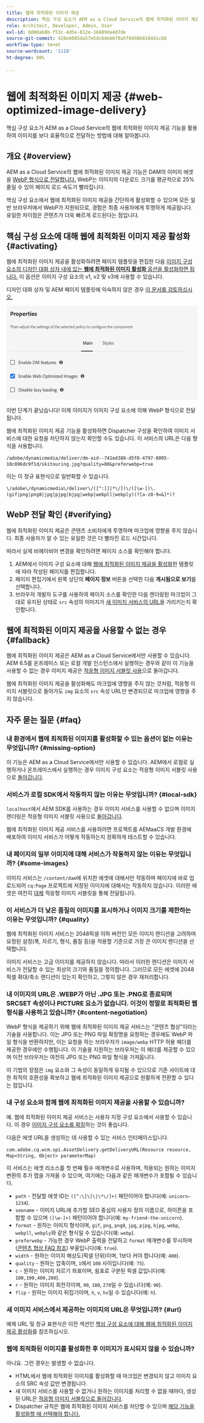 ```yaml
---
title: 웹에 최적화된 이미지 제공
description: 핵심 구성 요소가 AEM as a Cloud Service의 웹에 최적화된 이미지 제공 기능을 활용하여 이미지를 보다 효율적으로 전달하는 방법에 대해 알아봅니다.
role: Architect, Developer, Admin, User
exl-id: 6080ab8b-f53c-4d5e-812e-16889da4d7de
source-git-commit: 420e6085da57e5dc6deb670a5f0498b018441cb8
workflow-type: tm+mt
source-wordcount: '1118'
ht-degree: 98%

---
```


# 웹에 최적화된 이미지 제공 {#web-optimized-image-delivery}

핵심 구성 요소가 AEM as a Cloud Service의 웹에 최적화된 이미지 제공 기능을 활용하여 이미지를 보다 효율적으로 전달하는 방법에 대해 알아봅니다.

## 개요 {#overview}

AEM as a Cloud Service의 웹에 최적화된 이미지 제공 기능은 DAM의 이미지 에셋을 [WebP 형식으로 전달합니다.](https://developers.google.com/speed/webp) WebP는 이미지의 다운로드 크기를 평균적으로 25% 줄일 수 있어 페이지 로드 속도가 빨라집니다.

핵심 구성 요소에서 웹에 최적화된 이미지 제공을 간단하게 활성화할 수 있으며 모든 일반 브라우저에서 WebP가 지원되므로, 경험은 최종 사용자에게 투명하게 제공됩니다. 유일한 차이점은 콘텐츠가 더욱 빠르게 로드된다는 점입니다.

## 핵심 구성 요소에 대해 웹에 최적화된 이미지 제공 활성화 {#activating}

웹에 최적화된 이미지 제공을 활성화하려면 페이지 템플릿을 편집한 다음 [이미지 구성 요소의 디자인 대화 상자 내에 있는 **웹에 최적화된 이미지 활성화** 옵션을 활성화하면 됩니다.](/help/components/image.md#design-dialog) 이 옵션은 이미지 구성 요소의 v1, v2 및 v3에 사용할 수 있습니다.

디자인 대화 상자 및 AEM 페이지 템플릿에 익숙하지 않은 경우 [이 문서를 검토하십시오.](/help/get-started/authoring.md#pre-configuring-core-components)

![디자인 대화 상자에서 웹에 최적화된 이미지 제공 활성화](/help/assets/web-optimized-image-delivery.png)

이번 단계가 끝났습니다! 이제 이미지가 이미지 구성 요소에 의해 WebP 형식으로 전달됩니다.

웹에 최적화된 이미지 제공 기능을 활성화하면 Dispatcher 구성을 확인하여 이미지 서비스에 대한 요청을 차단하지 않는지 확인할 수도 있습니다. 이 서비스의 URL은 다음 형식을 사용합니다.

```text
/adobe/dynamicmedia/deliver/dm-aid--741ed388-d5f8-4797-8095-10c896dc9f1d/skitouring.jpg?quality=80&preferwebp=true
```

이는 이 정규 표현식으로 일반화할 수 있습니다.

```text
\/adobe\/dynamicmedia\/deliver\/([^:[]|*\/])\/([\w-])\.(gif|png|png8|jpg|pjpg|bjpg|webp|webpll|webply)(?[a-z0-9=&]*)?
```

## WebP 전달 확인 {#verifying}

웹에 최적화된 이미지 제공은 콘텐츠 소비자에게 투명하며 마크업에 영향을 주지 않습니다. 최종 사용자가 알 수 있는 유일한 것은 더 빨라진 로드 시간입니다.

따라서 실제 비헤이비어 변경을 확인하려면 페이지 소스를 확인해야 합니다.

1. AEM에서 이미지 구성 요소에 대해 [웹에 최적화된 이미지 제공을 활성화](#activating)한 템플릿에 따라 작성된 페이지를 편집합니다.
1. 페이지 편집기에서 왼쪽 상단의 **페이지 정보** 버튼을 선택한 다음 **게시됨으로 보기**&#x200B;를 선택합니다.
1. 브라우저 개발자 도구를 사용하여 페이지 소스를 확인한 다음 렌더링된 마크업이 그대로 유지된 상태로 `src` 속성의 이미지가 [새 이미지 서비스의 URL](#activating)을 가리키는지 확인합니다.

## 웹에 최적화된 이미지 제공을 사용할 수 없는 경우 {#fallback}

웹에 최적화된 이미지 제공은 AEM as a Cloud Service에서만 사용할 수 있습니다. AEM 6.5를 온프레미스 또는 로컬 개발 인스턴스에서 실행하는 경우와 같이 이 기능을 사용할 수 없는 경우 이미지 제공은 [적응형 이미지 서블릿 사용](/help/developing/adaptive-image-servlet.md)으로 돌아갑니다.

웹에 최적화된 이미지 제공을 활성화해도 마크업에 영향을 주지 않는 것처럼, 적응형 이미지 서블릿으로 돌아가도 `img` 요소의 `src` 속성 URL만 변경되므로 마크업에 영향을 주지 않습니다.

## 자주 묻는 질문 {#faq}

### 내 환경에서 웹에 최적화된 이미지를 활성화할 수 있는 옵션이 없는 이유는 무엇입니까? {#missing-option}

이 기능은 AEM as a Cloud Service에서만 사용할 수 있습니다. AEM에서 로컬로 실행하거나 온프레미스에서 실행하는 경우 이미지 구성 요소는 적응형 이미지 서블릿 사용으로 [돌아갑니다](#fallback).

### 서비스가 로컬 SDK에서 작동하지 않는 이유는 무엇입니까? {#local-sdk}

`localhost`에서 AEM SDK를 사용하는 경우 이미지 서비스를 사용할 수 없으며 이미지 렌더링은 적응형 이미지 서블릿 사용으로 [돌아갑니다](#fallback).

웹에 최적화된 이미지 제공 서비스를 사용하려면 프로젝트를 AEMaaCS 개발 환경에 배포하여 이미지 서비스가 어떻게 작동하는지 정확하게 테스트할 수 있습니다.

### 내 페이지의 일부 이미지에 대해 서비스가 작동하지 않는 이유는 무엇입니까? {#some-images}

이미지 서비스는 `/content/dam`에 위치한 에셋에 대해서만 작동하며 페이지에 바로 업로드되어 `cq:Page` 프로젝트에 저장된 이미지에 대해서는 작동하지 않습니다. 이러한 에셋은 여전히 [대체](#fallback) 적응형 이미지 서블릿을 통해 전달됩니다.

### 이 서비스가 더 낮은 품질의 이미지를 표시하거나 이미지 크기를 제한하는 이유는 무엇입니까? {#quality}

웹에 최적화된 이미지 서비스는 2048픽셀 이하 버전인 모든 이미지 렌디션을 고려하며 요청된 설정(폭, 자르기, 형식, 품질 등)을 적용할 기준으로 가장 큰 이미지 렌디션을 선택합니다.

이미지 서비스는 고급 이미지를 제공하지 않습니다. 따라서 이러한 렌디션은 이미지 서비스가 전달할 수 있는 최상의 크기와 품질을 정의합니다. 그러므로 모든 에셋에 2048픽셀 확대/축소 렌디션이 있는지 확인하고, 그렇지 않은 경우 재처리합니다.

### 내 이미지의 URL은 .WEBP가 아닌 .JPG 또는 .PNG로 종료되며 SRCSET 속성이나 PICTURE 요소가 없습니다. 이것이 정말로 최적화된 웹 형식을 사용하고 있습니까? {#content-negotiation}

WebP 형식을 제공하기 위해 웹에 최적화된 이미지 제공 서비스는 “콘텐츠 협상”이라는 기술을 사용합니다. 이는 JPG 또는 PNG 파일 확장명을 요청하는 경우에도 WebP 파일 형식을 반환하지만, 이는 요청을 하는 브라우저가 `image/webp` HTTP 허용 헤더를 제공한 경우에만 수행됩니다. 이 기술을 지원하는 브라우저는 이 헤더를 제공할 수 있으며 이전 브라우저는 여전히 JPG 또는 PNG 파일 형식을 가져옵니다.

이 기법의 장점은 `img` 요소와 그 속성이 동일하게 유지될 수 있으므로 기존 사이트에 대한 최적의 호환성을 확보하고 웹에 최적화된 이미지 제공으로 원활하게 전환할 수 있다는 점입니다.

### 내 구성 요소와 함께 웹에 최적화된 이미지 제공을 사용할 수 있습니까?

예. 웹에 최적화된 이미지 제공 서비스는 사용자 지정 구성 요소에서 사용할 수 있습니다. 이 경우 [이미지 구성 요소를 확장](/help/developing/customizing.md)하는 것이 좋습니다.

다음은 에셋 URL을 생성하는 데 사용할 수 있는 서비스 인터페이스입니다.

```
com.adobe.cq.wcm.spi.AssetDelivery.getDeliveryURL(Resource resource, Map<String, Object> parameterMap)
```

이 서비스는 에셋 리소스를 첫 번째 필수 매개변수로 사용하며, 적용되는 원하는 이미지 변환의 추가 맵을 가져올 수 있으며, 여기에는 다음과 같은 매개변수가 포함될 수 있습니다.

* `path` - 전달할 에셋 ID는 `([^:\[\]\|\*\/]+)` 패턴이어야 합니다(예: `unicorn–1234`).
* `seoname` - 이미지 URL에 추가할 SEO 중심의 사용자 정의 이름으로, 하이픈을 포함할 수 있으며 `([\w-]+)` 패턴이어야 합니다(예: `my-friend-the-unicorn`).
* `format` - 원하는 이미지 형식이며, `gif`, `png`, `png8`, `jpg`, `pjpg`, `bjpg`, `webp`, `webpll`, `webply`와 같은 형식일 수 있습니다(예: `webp`).
* `preferwebp` - 가능한 경우 WebP 출력을 전달하고 `format` 매개변수를 무시하며([콘텐츠 협상 FAQ 참조](#content-negotiation)) 부울입니다(예: `true`).
* `width` - 원하는 이미지 해상도(픽셀 단위)이며, 1보다 커야 합니다(예: `400`).
* `quality` - 원하는 압축이며, `1`에서 `100` 사이입니다(예: `75`).
* `c` - 원하는 이미지 자르기 좌표이며, 쉼표로 구분된 픽셀 값입니다(예: `100,100,400,200`).
* `r` - 원하는 이미지 회전각이며, `90`, `180`, `270`일 수 있습니다(예: `90`).
* `flip` - 원하는 이미지 뒤집기이며, `h`, `v`, `hv`일 수 있습니다(예: `h`).

### 새 이미지 서비스에서 제공하는 이미지의 URL은 무엇입니까? {#url}

예제 URL 및 정규 표현식은 이전 섹션인 [핵심 구성 요소에 대해 웹에 최적화된 이미지 제공 활성화](#activating)를 참조하십시오.

### 웹에 최적화된 이미지를 활성화한 후 이미지가 표시되지 않을 수 있습니까?

아니요. 그런 경우는 발생할 수 없습니다.

* HTML에서 웹에 최적화된 이미지를 활성화할 때 마크업은 변경되지 않고 이미지 요소의 SRC 속성 값만 변경됩니다.
* 새 이미지 서비스를 사용할 수 없거나 원하는 이미지를 처리할 수 없을 때마다, 생성된 URL은 [적응형 이미지 서블릿으로 돌아갑니다](#fallback).
* Dispatcher 규칙은 웹에 최적화된 이미지 서비스를 차단할 수 있으며 [해당 기능을 활성화할 때 선택해야 합니다.](#activating)
